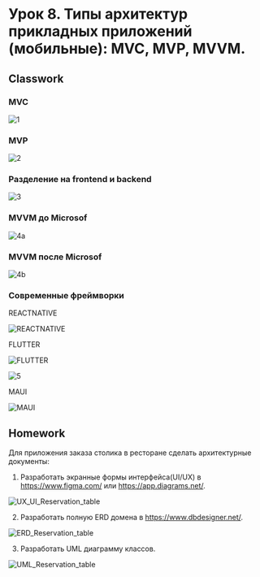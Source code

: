 # Урок 8. Типы архитектур прикладных приложений (мобильные): MVC, MVP, MVVM.
## Classwork
### MVC

![1](src/classwork/1.JPG)

### MVP

![2](src/classwork/2.JPG)

### Разделение на frontend и backend

![3](src/classwork/3.JPG)

### MVVM до Microsof

![4a](src/classwork/4a.JPG) 

### MVVM после Microsof

![4b](src/classwork/4b.JPG)

### Современные фреймворки
REACTNATIVE

![REACTNATIVE](src/classwork/REACTNATIVE.png)

FLUTTER

![FLUTTER](src/classwork/FLUTTER.png)

![5](src/classwork/5.JPG)

MAUI

![MAUI](src/classwork/MAUI.png)

## Homework
Для приложения заказа столика в ресторане сделать архитектурные документы:
1) Разработать экранные формы интерфейса(UI/UX) в https://www.figma.com/ или https://app.diagrams.net/.

![UX_UI_Reservation_table](src/homework/UX_UI_Reservation_table.JPG)

2) Разработать полную ERD домена в https://www.dbdesigner.net/.

![ERD_Reservation_table](src/homework/ERD_Reservation_table.JPG)

3) Разработать UML диаграмму классов.

![UML_Reservation_table](src/homework/UML_Reservation_table.JPG)